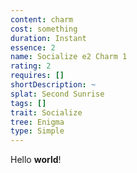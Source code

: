 ```yaml
---
content: charm
cost: something
duration: Instant
essence: 2
name: Socialize e2 Charm 1
rating: 2
requires: []
shortDescription: ~
splat: Second Sunrise
tags: []
trait: Socialize
tree: Enigma
type: Simple
---
```


Hello **world**!

